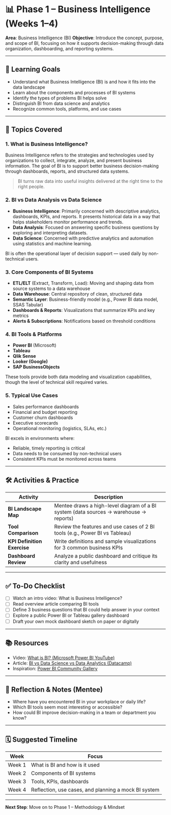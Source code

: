 # 📊 Phase 1 – Business Intelligence (Weeks 1–4)

**Area**: Business Intelligence (BI)
**Objective**: Introduce the concept, purpose, and scope of BI, focusing on how it supports decision-making through data organization, dashboarding, and reporting systems.

---

## 🌟 Learning Goals

- Understand what Business Intelligence (BI) is and how it fits into the data landscape
- Learn about the components and processes of BI systems
- Identify the types of problems BI helps solve
- Distinguish BI from data science and analytics
- Recognize common tools, platforms, and use cases

---

## 🧩 Topics Covered

### 1. **What is Business Intelligence?**

Business Intelligence refers to the strategies and technologies used by organizations to collect, integrate, analyze, and present business information. The goal of BI is to support better business decision-making through dashboards, reports, and structured data systems.

> BI turns raw data into useful insights delivered at the right time to the right people.

### 2. **BI vs Data Analysis vs Data Science**

- **Business Intelligence**: Primarily concerned with descriptive analytics, dashboards, KPIs, and reports. It presents historical data in a way that helps stakeholders monitor performance and trends.
- **Data Analysis**: Focused on answering specific business questions by exploring and interpreting datasets.
- **Data Science**: Concerned with predictive analytics and automation using statistics and machine learning.

BI is often the operational layer of decision support — used daily by non-technical users.

### 3. **Core Components of BI Systems**

- **ETL/ELT** (Extract, Transform, Load): Moving and shaping data from source systems to a data warehouse
- **Data Warehouse**: Central repository of clean, structured data
- **Semantic Layer**: Business-friendly model (e.g., Power BI data model, SSAS Tabular)
- **Dashboards & Reports**: Visualizations that summarize KPIs and key metrics
- **Alerts & Subscriptions**: Notifications based on threshold conditions

### 4. **BI Tools & Platforms**

- **Power BI** (Microsoft)
- **Tableau**
- **Qlik Sense**
- **Looker (Google)**
- **SAP BusinessObjects**

These tools provide both data modeling and visualization capabilities, though the level of technical skill required varies.

### 5. **Typical Use Cases**

- Sales performance dashboards
- Financial and budget reporting
- Customer churn dashboards
- Executive scorecards
- Operational monitoring (logistics, SLAs, etc.)

BI excels in environments where:

- Reliable, timely reporting is critical
- Data needs to be consumed by non-technical users
- Consistent KPIs must be monitored across teams

---

## 🛠️ Activities & Practice

| Activity                    | Description                                                                           |
| --------------------------- | ------------------------------------------------------------------------------------- |
| **BI Landscape Map**        | Mentee draws a high-level diagram of a BI system (data sources → warehouse → reports) |
| **Tool Comparison**         | Review the features and use cases of 2 BI tools (e.g., Power BI vs Tableau)           |
| **KPI Definition Exercise** | Write definitions and sample visualizations for 3 common business KPIs                |
| **Dashboard Review**        | Analyze a public dashboard and critique its clarity and usefulness                    |

---

## ✅ To-Do Checklist

- [ ] Watch an intro video: What is Business Intelligence?
- [ ] Read overview article comparing BI tools
- [ ] Define 3 business questions that BI could help answer in your context
- [ ] Explore a public Power BI or Tableau gallery dashboard
- [ ] Draft your own mock dashboard sketch on paper or digitally

---

## 📚 Resources

- Video: [What is BI? (Microsoft Power BI YouTube)](https://www.youtube.com/watch?v=oR0BOv24pHk)
- Article: [BI vs Data Science vs Data Analytics (Datacamp)](https://www.datacamp.com/blog/bi-vs-data-analytics-vs-data-science)
- Inspiration: [Power BI Community Gallery](https://community.powerbi.com/t5/Data-Stories-Gallery/bd-p/DataStoriesGallery)

---

## 📝 Reflection & Notes (Mentee)

- Where have you encountered BI in your workplace or daily life?
- Which BI tools seem most interesting or accessible?
- How could BI improve decision-making in a team or department you know?

---

## 🗓️ Suggested Timeline

| Week   | Focus                                                |
| ------ | ---------------------------------------------------- |
| Week 1 | What is BI and how is it used                        |
| Week 2 | Components of BI systems                             |
| Week 3 | Tools, KPIs, dashboards                              |
| Week 4 | Reflection, use cases, and planning a mock BI system |

---

**Next Step**: Move on to Phase 1 – Methodology & Mindset
